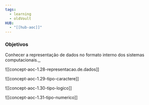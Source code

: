 ```yaml
---
tags:
  - learning
  - oldVoult
HUB:
  - "[[hub-aoc]]"
---
```

### Objetivos 
Conhecer a representação de dados no formato interno dos sistemas computacionais.,,


![[concept-aoc-1.28-representacao.de.dados]]


![[concept-aoc-1.29-tipo-caractere]]


![[concept-aoc-1.30-tipo-logico]]

![[concept-aoc-1.31-tipo-numerico]]